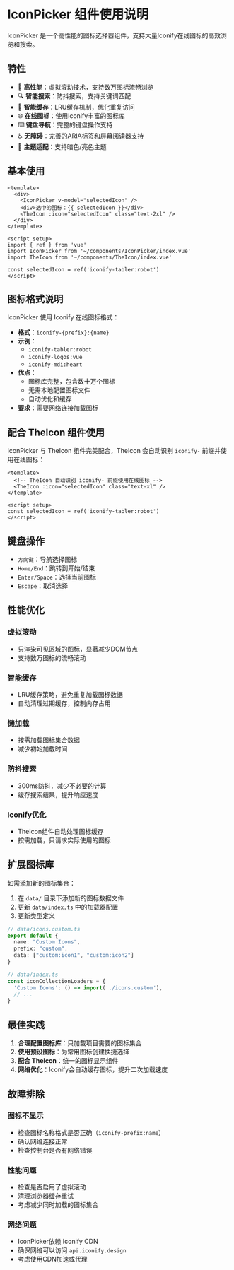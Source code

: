 # IconPicker 组件使用说明

IconPicker 是一个高性能的图标选择器组件，支持大量Iconify在线图标的高效浏览和搜索。

## 特性

- 🚀 **高性能**：虚拟滚动技术，支持数万图标流畅浏览
- 🔍 **智能搜索**：防抖搜索，支持关键词匹配
- 💾 **智能缓存**：LRU缓存机制，优化重复访问
- 🌐 **在线图标**：使用Iconify丰富的图标库
- ⌨️ **键盘导航**：完整的键盘操作支持
- ♿ **无障碍**：完善的ARIA标签和屏幕阅读器支持
- 🎨 **主题适配**：支持暗色/亮色主题

## 基本使用

```vue
<template>
  <div>
    <IconPicker v-model="selectedIcon" />
    <div>选中的图标：{{ selectedIcon }}</div>
    <TheIcon :icon="selectedIcon" class="text-2xl" />
  </div>
</template>

<script setup>
import { ref } from 'vue'
import IconPicker from '~/components/IconPicker/index.vue'
import TheIcon from '~/components/TheIcon/index.vue'

const selectedIcon = ref('iconify-tabler:robot')
</script>
```

## 图标格式说明

IconPicker 使用 Iconify 在线图标格式：

- **格式**：`iconify-{prefix}:{name}`
- **示例**：
  - `iconify-tabler:robot`
  - `iconify-logos:vue`
  - `iconify-mdi:heart`
- **优点**：
  - 图标库完整，包含数十万个图标
  - 无需本地配置图标文件
  - 自动优化和缓存
- **要求**：需要网络连接加载图标

## 配合 TheIcon 组件使用

IconPicker 与 TheIcon 组件完美配合，TheIcon 会自动识别 `iconify-` 前缀并使用在线图标：

```vue
<template>
  <!-- TheIcon 自动识别 iconify- 前缀使用在线图标 -->
  <TheIcon :icon="selectedIcon" class="text-xl" />
</template>

<script setup>
const selectedIcon = ref('iconify-tabler:robot')
</script>
```

## 键盘操作

- `方向键`：导航选择图标
- `Home/End`：跳转到开始/结束
- `Enter/Space`：选择当前图标
- `Escape`：取消选择

## 性能优化

### 虚拟滚动
- 只渲染可见区域的图标，显著减少DOM节点
- 支持数万图标的流畅滚动

### 智能缓存
- LRU缓存策略，避免重复加载图标数据
- 自动清理过期缓存，控制内存占用

### 懒加载
- 按需加载图标集合数据
- 减少初始加载时间

### 防抖搜索
- 300ms防抖，减少不必要的计算
- 缓存搜索结果，提升响应速度

### Iconify优化
- TheIcon组件自动处理图标缓存
- 按需加载，只请求实际使用的图标

## 扩展图标库

如需添加新的图标集合：

1. 在 `data/` 目录下添加新的图标数据文件
2. 更新 `data/index.ts` 中的加载器配置
3. 更新类型定义

```typescript
// data/icons.custom.ts
export default {
  name: "Custom Icons",
  prefix: "custom",
  data: ["custom:icon1", "custom:icon2"]
}

// data/index.ts
const iconCollectionLoaders = {
  'Custom Icons': () => import('./icons.custom'),
  // ...
}
```

## 最佳实践

1. **合理配置图标库**：只加载项目需要的图标集合
2. **使用预设图标**：为常用图标创建快捷选择
3. **配合 TheIcon**：统一的图标显示组件
4. **网络优化**：Iconify会自动缓存图标，提升二次加载速度

## 故障排除

### 图标不显示

- 检查图标名称格式是否正确（`iconify-prefix:name`）
- 确认网络连接正常
- 检查控制台是否有网络错误

### 性能问题

- 检查是否启用了虚拟滚动
- 清理浏览器缓存重试
- 考虑减少同时加载的图标集合

### 网络问题

- IconPicker依赖 Iconify CDN
- 确保网络可以访问 `api.iconify.design`
- 考虑使用CDN加速或代理